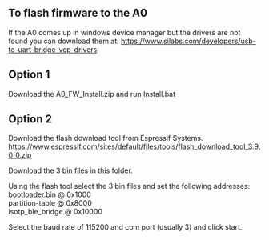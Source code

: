 To flash firmware to the A0
---------------------------

If the A0 comes up in windows device manager but the drivers are not found you can download them at:
https://www.silabs.com/developers/usb-to-uart-bridge-vcp-drivers

Option 1
---------
Download the A0_FW_Install.zip and run Install.bat


Option 2
---------
Download the flash download tool from Espressif Systems.
https://www.espressif.com/sites/default/files/tools/flash_download_tool_3.9.0_0.zip

Download the 3 bin files in this folder.

Using the flash tool select the 3 bin files and set the following addresses:<br />
bootloader.bin    @ 0x1000<br />
partition-table   @ 0x8000<br />
isotp_ble_bridge  @ 0x10000<br />

Select the baud rate of 115200 and com port (usually 3) and click start.
